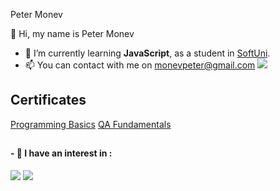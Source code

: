 Peter Monev

👋 Hi, my name is Peter Monev

- 🌱 I’m currently learning **JavaScript**, as a student in [SoftUni](https://softuni.bg/users/profile/show?username=PeteM).
- 📫 You can contact with me on monevpeter@gmail.com
[<img src="https://github.com/PeterMonev/PeterMonevInfo/blob/main/img/facebook-logo-2428.png">](https://www.facebook.com/peter.monev)


## Certificates
[Programming Basics](https://softuni.bg/Certificates/Details/125483/0368bceb)
[QA Fundamentals](https://softuni.bg/certificates/details/133013/505f6769)  

##

#### - 👀 I have an interest in :
<img src="https://github.com/PeterMonev/PeterMonevInfo/commit/e0307cfb2b6ef86aa94d3cbd5ce624a10d70e297">
<img src="https://github.com/PeterMonev/PeterMonevInfo/blob/main/img/javascript.png">
